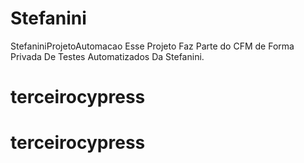 # Stefanini
StefaniniProjetoAutomacao
Esse Projeto Faz Parte do CFM de Forma Privada De Testes Automatizados Da Stefanini.
# terceirocypress
# terceirocypress
